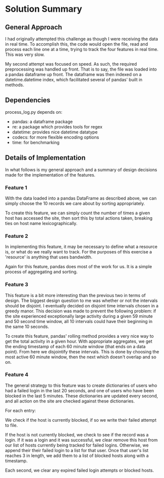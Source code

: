 # Solution Summary

## General Approach
I had originally attempted this challenge as though I were receiving the data
in real time. To accomplish this, the code would open the file, read and process
each line one at a time, trying to track the four features in real time. This
was very slow.

My second attempt was focused on speed. As such, the required preprocessing
was handled up front. That is to say, the file was loaded into a pandas
dataframe up front. The dataframe was then indexed on a datetime.datetime index,
which facilitated several of pandas' built in methods.

## Dependencies
process_log.py depends on:
* pandas: a dataframe package
* re: a package which provides tools for regex
* datetime: provides nice datetime datatype
* codecs: for more flexible encoding options
* time: for benchmarking

## Details of Implementation
In what follows is my general approach and a summary of design decisions made
for the implementation of the features.

### Feature 1
With the data loaded into a pandas DataFrame as described above, we can simply
choose the 10 records we care about by sorting appropriately.

To create this feature, we can simply count the number of times a given host has
accessed the site, then sort this by total actions taken, breaking ties on host
name lexicographically.

### Feature 2
In implementing this feature, it may be necessary to define what a resource is,
or what do we really want to track. For the purposes of this exercise a
'resource' is anything that uses bandwidth.

Again for this feature, pandas does most of the work for us. It is a simple
process of aggregating and sorting.

### Feature 3
This feature is a bit more interesting than the previous two in terms of design.
The biggest design question to me was whether or not the intervals should be
disjoint. I eventually decided on disjoint time intervals chosen in a greedy
manor. This decision was made to prevent the following problem: if the site
experienced exceptionally large activity during a given 59 minute and 50 second
time window, all 10 intervals could have their beginning in the same 10 seconds.

To create this feature, pandas' rolling method provides a very nice way to get
the total activity in a given hour. With appropriate aggregates, we get the
ending timestamp of each 60 minute window (that ends on a data point). From here
we disjointify these intervals. This is done by choosing the most active 60
minute window, then the next which doesn't overlap and so on.

### Feature 4
The general strategy to this feature was to create dictionaries of users who had
a failed login in the last 20 seconds, and one of users who have been blocked in
the last 5 minutes. These dictionaries are updated every second, and all action
on the site are checked against these dictionaries.

For each entry:

We check if the host is currently blocked, if so we write their failed attempt
to file.

If the host is not currently blocked, we check to see if the record was a login.
If it was a login and it was successful, we clear remove this host from our list
of hosts currently being tracked for failed logins. Otherwise, we append their
their failed login to a list for that user. Once that user's list reaches 3 in
length, we add them to a list of blocked hosts along with a timestamp.

Each second, we clear any expired failed login attempts or blocked hosts.

